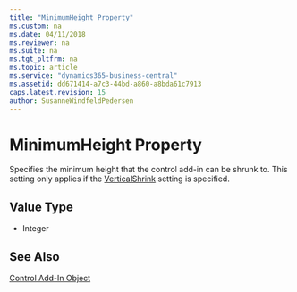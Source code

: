 ```yaml
---
title: "MinimumHeight Property"
ms.custom: na
ms.date: 04/11/2018
ms.reviewer: na
ms.suite: na
ms.tgt_pltfrm: na
ms.topic: article
ms.service: "dynamics365-business-central"
ms.assetid: dd671414-a7c3-44bd-a860-a8bda61c7913
caps.latest.revision: 15
author: SusanneWindfeldPedersen
---
```


 

# MinimumHeight Property

Specifies the minimum height that the control add-in can be shrunk to. This setting only applies if the [VerticalShrink](devenv-verticalshrink-property.md) setting is specified.
  
## Value Type 
  
-   Integer 
  

## See Also  
[Control Add-In Object](../devenv-control-addin-object.md)   
 